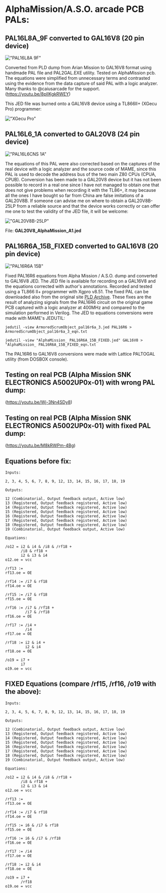# AlphaMission/A.S.O. arcade PCB PALs:
## PAL16L8A_9F converted to GAL16V8 (20 pin device)
!["PAL16L8A 9F"](img/PAL16L8A_2-3.jpg?raw=true "PAL16L8A 9F")

Converted from PLD dump from Arian Mission to GAL16V8 format using handmade PAL file and PAL2GAL.EXE utility. Tested on AlphaMission pcb. The equations were simplified from unnecessary terms and contrasted using the evidence from the data capture of said PAL with a logic analyzer. Many thanks to @caiusarcade for the support.
(https://youtu.be/8plIKgkRWEY)

This JED file was burned onto a GAL16V8 device using a TL866II+ (XGecu Pro) programmer:

!["XGecu Pro"](img/XGECU_PRO.jpg?raw=true "XGecu Pro")

## PAL16L6_1A converted to GAL20V8 (24 pin device)
!["PAL16L6CNS 1A"](img/PAL16L6CNS_2-2.jpg?raw=true "PAL16L6CNS 1A")

The equations of this PAL were also corrected based on the captures of the real device with a logic analyzer and the source code of MAME, since this PAL is used to decode the address bus of the two main Z80 CPUs (CPUA, CPUB). Conversion has been made to a GAL20V8 device but it has not been possible to record in a real one since I have not managed to obtain one that does not give problems when recording it with the TL86+, it may because all the ones I have bought so far from China are false imitations of a GAL20V8B.
If someone can advise me on where to obtain a GAL20V8B-25LP from a reliable source and that the device works correctly or can offer me one to test the validity of the JED file, it will be welcome:

!["GAL20V8B-25LP"](img/GAL20V8B-25LP.jpg?raw=true "GAL20V8B-25LP")

File: **GAL20V8_AlphaMission_A1.jed**

## PAL16R6A_15B_FIXED converted to GAL16V8 (20 pin device)
!["PAL16R6A 15B"](img/PAL16R6A.jpg?raw=true "pal16r6a 15B")

Fixed PAL16R6 equations from Alpha Mission / A.S.O. dump and converted to GAL16V8 JED.  The JED file is available for recording on a GAL16V8 and the equations corrected with author's annotations. Recorded and tested using a TL866 II+ programmer with Xgpro v8.51. The fixed PAL can be downloaded also from the original site [PLD Archive](http://wiki.pldarchive.co.uk/index.php?title=Alpha_Mission).
These fixes are the result of analyzing signals from the PAL16R6 circuit on the original game PCB captured with a logic analyzer at 400MHz and compared to the simulation performed in Verilog.
The JED to equations conversions were made with MAME's JEDUTIL:
```
jedutil -view ArmoredScrumObject_pal16r6a_3.jed PAL16R6 > ArmoredScrumObject_pal16r6a_3_eqn.txt
```

```
jedutil -view "AlphaMission_ PAL16R6A_15B_FIXED.jed" GAL16V8 > "AlphaMission_ PAL16R6A_15B_FIXED_eqn.txt
```

The PAL16R6 to GAL16V8 conversions were made with Lattice PALTOGAL utility (from DOSBOX console).


## Testing on real PCB (Alpha Mission SNK ELECTRONICS A5002UP0x-01) with wrong PAL dump:
(https://youtu.be/Wj-3Nn4SDy8)

## Testing on real PCB (Alpha Mission SNK ELECTRONICS A5002UP0x-01) with fixed PAL dump:
(https://youtu.be/M8kRWPm-4Bg)

## Equations before fix:
```
Inputs:

2, 3, 4, 5, 6, 7, 8, 9, 12, 13, 14, 15, 16, 17, 18, 19

Outputs:

12 (Combinatorial, Output feedback output, Active low)
13 (Registered, Output feedback registered, Active low)
14 (Registered, Output feedback registered, Active low)
15 (Registered, Output feedback registered, Active low)
16 (Registered, Output feedback registered, Active low)
17 (Registered, Output feedback registered, Active low)
18 (Registered, Output feedback registered, Active low)
19 (Combinatorial, Output feedback output, Active low)

Equations:

/o12 = i2 & i4 & /i8 & /rf18 +
       /i8 & rf18 +
       i2 & i3 & i4
o12.oe = vcc

/rf13 :=
rf13.oe = OE

/rf14 := /i7 & rf18
rf14.oe = OE

/rf15 := /i7 & rf18
rf15.oe = OE

/rf16 := /i7 & /rf18 +
         /i7 & /rf18
rf16.oe = OE

/rf17 := /i4 +
         /i4
rf17.oe = OE

/rf18 := i2 & i4 +
         i2 & i4
rf18.oe = OE

/o19 = i7 +
       i7
o19.oe = vcc
```
## FIXED Equations (compare /rf15, /rf16, /o19 with the above):
```
Inputs:

2, 3, 4, 5, 6, 7, 8, 9, 12, 13, 14, 15, 16, 17, 18, 19

Outputs:

12 (Combinatorial, Output feedback output, Active low)
13 (Registered, Output feedback registered, Active low)
14 (Registered, Output feedback registered, Active low)
15 (Registered, Output feedback registered, Active low)
16 (Registered, Output feedback registered, Active low)
17 (Registered, Output feedback registered, Active low)
18 (Registered, Output feedback registered, Active low)
19 (Combinatorial, Output feedback output, Active low)

Equations:

/o12 = i2 & i4 & /i8 & /rf18 +
       /i8 & rf18 +
       i2 & i3 & i4
o12.oe = vcc

/rf13 := 
rf13.oe = OE

/rf14 := /i7 & rf18
rf14.oe = OE

/rf15 := i6 & /i7 & rf18
rf15.oe = OE

/rf16 := i6 & /i7 & /rf18
rf16.oe = OE

/rf17 := /i4
rf17.oe = OE

/rf18 := i2 & i4
rf18.oe = OE

/o19 = i7 +
       /rf18
o19.oe = vcc
```
